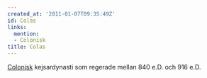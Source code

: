 ```yaml
---
created_at: '2011-01-07T09:35:49Z'
id: Colas
links:
  mention:
  - Colonisk
title: Colas
---
```


[Colonisk] kejsardynasti som regerade mellan 840 e.D. och 916 e.D.

  [Colonisk]: Colonisk
